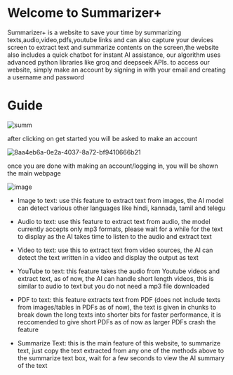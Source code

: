 # Welcome to Summarizer+
Summarizer+ is a website to save your time by summarizing texts,audio,video,pdfs,youtube links and can also capture your devices screen to extract text and summarize contents on the screen,the website also includes a quick chatbot for instant AI assistance, our algorithm uses advanced python libraries like groq and deepseek APIs.
to access our website, simply make an account by signing in with your email and creating a username and password
# Guide
![summ](https://github.com/user-attachments/assets/da4076f1-1e8b-4b6e-844d-0621b9ab7f71)

after clicking on get started you will be asked to make an account

![8aa4eb6a-0e2a-4037-8a72-bf9410666b21](https://github.com/user-attachments/assets/463d7a7c-bb39-4e3e-8b67-5d459f745626)

once you are done with making an account/logging in, you will be shown the main webpage

![image](https://github.com/user-attachments/assets/be04b36c-545c-40e3-8c84-5b205d144e30)

- Image to text: use this feature to extract text from images, the AI model can detect various other languages like hindi, kannada, tamil and telegu
  
- Audio to text: use this feature to extract text from audio, the model currently accepts only mp3 formats, please wait for a while for the text to display as the AI takes time to listen to the audio and extract text
  
- Video to text: use this to extract text from video sources, the AI can detect the text written in a video and display the output as text

- YouTube to text: this feature takes the audio from Youtube videos and extract text, as of now, the AI can handle short length videos, this is similar to audio to text but you do not need a mp3 file downloaded

- PDF to text: this feature extracts text from PDF (does not include texts from images/tables in PDFs as of now), the text is given in chunks to break down the long texts into shorter bits for faster performance, it is reccomended to give short PDFs as of now as larger PDFs crash the feature

- Summarize Text: this is the main feature of this website, to summarize text, just copy the text extracted from any one of the methods above to the summarize text box, wait for a few seconds to view the AI summary of the text

